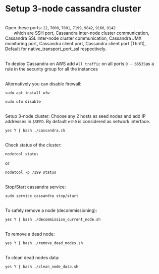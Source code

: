 # Setup 3-node cassandra cluster

<br /> Open these ports: `22`, `7000`, `7001`, `7199`, `9042`, `9160`, `9142` 
<br />&nbsp;&nbsp;&nbsp;&nbsp;&nbsp;&nbsp;&nbsp;which are SSH port, Cassandra inter-node cluster communication, Cassandra SSL inter-node cluster communication, Cassandra JMX monitoring port, Cassandra client port, Cassandra client port (Thrift), Default for native_transport_port_ssl respectively.

<br />To deploy Cassandra on AWS add `All traffic` on all ports `0 - 65535`as a rule in the security group for all the instances

<br /> Alternatively you can disable firewall:
    
    sudo apt install ufw
    
    sudo ufw disable
    
    
<br /> Setup 3-node cluster: Choose any 2 hosts as seed nodes and add IP addresses in `$SEED`. By default `eth0` is considered as network interface.

    yes Y | bash ./cassandra.sh
    
<br />Check status of the cluster:

    nodetool status
    
or

    nodetool -p 7199 status
    
<br />Stop/Start cassandra service:
    
    sudo service cassandra stop/start
    

<br />To safely remove a node (decommissioning):

    yes Y | bash ./decommission_current_node.sh

<br />To remove a dead node: 

    yes Y | bash ./remove_dead_nodes.sh
    
<br />To clean dead nodes data:

    yes Y | bash ./clean_node_data.sh
   
